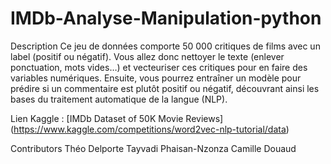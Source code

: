 # IMDb-Analyse-Manipulation-python

Description
Ce jeu de données comporte 50 000 critiques de films avec un label (positif ou négatif). Vous allez donc nettoyer le texte (enlever ponctuation, mots vides…) et vecteuriser ces critiques pour en faire des variables numériques. Ensuite, vous pourrez entraîner un modèle pour prédire si un commentaire est plutôt positif ou négatif, découvrant ainsi les bases du traitement automatique de la langue (NLP).

Lien Kaggle : [IMDb Dataset of 50K Movie Reviews]
(https://www.kaggle.com/competitions/word2vec-nlp-tutorial/data)

Contributors
Théo Delporte
Tayvadi Phaisan-Nzonza
Camille Douaud
